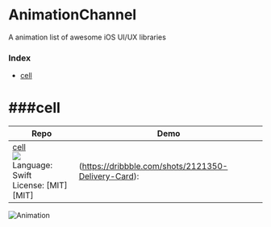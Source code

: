 # AnimationChannel
A animation list of awesome iOS UI/UX libraries

### Index
* [cell](#cell)

###cell
==========================
Repo | Demo
--- | ---
[cell](https://github.com/Ramotion/folding-cell) <br> [![](http://gh-btns.cjwirth.com/stars/Ramotion/folding-cell)](https://github.com/Ramotion/folding-cell/stargazers) <br> Language: Swift <br> License: [MIT][MIT] | (https://dribbble.com/shots/2121350-Delivery-Card):
![Animation](Screenshots/folding-cell.gif)
